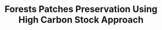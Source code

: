 ---
layout: page
title: Forests Patches Preservation Using High Carbon Stock Approach
description: Find the viable forest patches that are of the most conservation importance through patch analyses; Google Earth Engine
img: assets/img/hcsa.PNG
redirect: ../assets/html/high_carbon_stock_approach.pdf
importance: 8
category: Predictive Modeling and Analysis
---